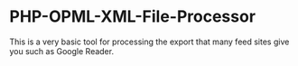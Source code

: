 PHP-OPML-XML-File-Processor
===========================

This is a very basic tool for processing the export that many feed sites give you such as Google Reader.